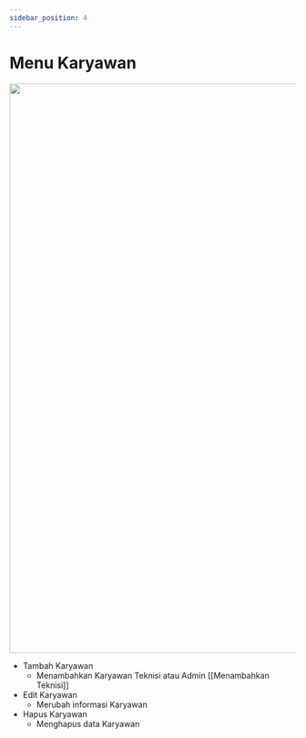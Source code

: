 ```yaml
---
sidebar_position: 4
---
```


# Menu Karyawan

<img src='https://github.com/GMDP-Developers/Billing-ISP/assets/52855068/7c57bb4a-c346-4dec-92de-5dc56bdeb466' width='1000px'/>

* Tambah Karyawan
  - Menambahkan Karyawan Teknisi atau Admin [[Menambahkan Teknisi]]
* Edit Karyawan
  - Merubah informasi Karyawan
* Hapus Karyawan
  - Menghapus data Karyawan
